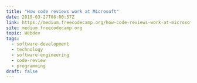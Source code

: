 ```yaml
---
title: "How code reviews work at Microsoft"
date: 2019-03-27T08:00:57Z
link: https://medium.freecodecamp.org/how-code-reviews-work-at-microsoft-4ebdea0cd0c0?source=rss----336d898217ee---4
site: medium.freecodecamp.org
topic: Webdev
tags:
  - software-development
  - technology
  - software-engineering
  - code-review
  - programming
draft: false
---
```

